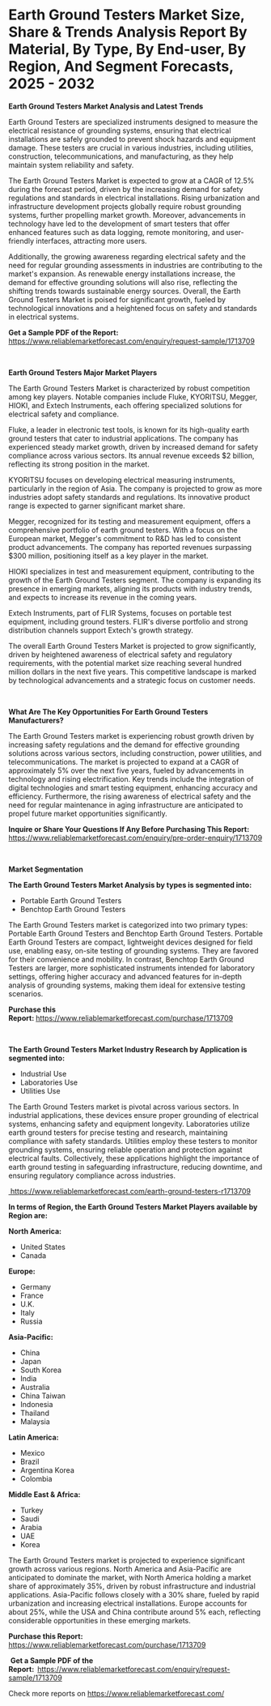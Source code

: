 <p><h1>Earth Ground Testers Market Size, Share & Trends Analysis Report By Material, By Type, By End-user, By Region, And Segment Forecasts, 2025 - 2032</h1></p><p><strong>Earth Ground Testers Market Analysis and Latest Trends</strong></p>
<p><p>Earth Ground Testers are specialized instruments designed to measure the electrical resistance of grounding systems, ensuring that electrical installations are safely grounded to prevent shock hazards and equipment damage. These testers are crucial in various industries, including utilities, construction, telecommunications, and manufacturing, as they help maintain system reliability and safety.</p><p>The Earth Ground Testers Market is expected to grow at a CAGR of 12.5% during the forecast period, driven by the increasing demand for safety regulations and standards in electrical installations. Rising urbanization and infrastructure development projects globally require robust grounding systems, further propelling market growth. Moreover, advancements in technology have led to the development of smart testers that offer enhanced features such as data logging, remote monitoring, and user-friendly interfaces, attracting more users.</p><p>Additionally, the growing awareness regarding electrical safety and the need for regular grounding assessments in industries are contributing to the market's expansion. As renewable energy installations increase, the demand for effective grounding solutions will also rise, reflecting the shifting trends towards sustainable energy sources. Overall, the Earth Ground Testers Market is poised for significant growth, fueled by technological innovations and a heightened focus on safety and standards in electrical systems.</p></p>
<p><strong>Get a Sample PDF of the Report:&nbsp;</strong> <a href="https://www.reliablemarketforecast.com/enquiry/request-sample/1713709?utm_campaign=2307&utm_medium=2&utm_source=Github&utm_content=ia&utm_term=09042025&utm_id=earth-ground-testers">https://www.reliablemarketforecast.com/enquiry/request-sample/1713709</a></p>
<p>&nbsp;</p>
<p><strong>Earth Ground Testers Major Market Players</strong></p>
<p><p>The Earth Ground Testers Market is characterized by robust competition among key players. Notable companies include Fluke, KYORITSU, Megger, HIOKI, and Extech Instruments, each offering specialized solutions for electrical safety and compliance.</p><p>Fluke, a leader in electronic test tools, is known for its high-quality earth ground testers that cater to industrial applications. The company has experienced steady market growth, driven by increased demand for safety compliance across various sectors. Its annual revenue exceeds $2 billion, reflecting its strong position in the market.</p><p>KYORITSU focuses on developing electrical measuring instruments, particularly in the region of Asia. The company is projected to grow as more industries adopt safety standards and regulations. Its innovative product range is expected to garner significant market share.</p><p>Megger, recognized for its testing and measurement equipment, offers a comprehensive portfolio of earth ground testers. With a focus on the European market, Megger's commitment to R&D has led to consistent product advancements. The company has reported revenues surpassing $300 million, positioning itself as a key player in the market.</p><p>HIOKI specializes in test and measurement equipment, contributing to the growth of the Earth Ground Testers segment. The company is expanding its presence in emerging markets, aligning its products with industry trends, and expects to increase its revenue in the coming years.</p><p>Extech Instruments, part of FLIR Systems, focuses on portable test equipment, including ground testers. FLIR's diverse portfolio and strong distribution channels support Extech's growth strategy. </p><p>The overall Earth Ground Testers Market is projected to grow significantly, driven by heightened awareness of electrical safety and regulatory requirements, with the potential market size reaching several hundred million dollars in the next five years. This competitive landscape is marked by technological advancements and a strategic focus on customer needs.</p></p>
<p>&nbsp;</p>
<p><strong>What Are The Key Opportunities For Earth Ground Testers Manufacturers?</strong></p>
<p><p>The Earth Ground Testers market is experiencing robust growth driven by increasing safety regulations and the demand for effective grounding solutions across various sectors, including construction, power utilities, and telecommunications. The market is projected to expand at a CAGR of approximately 5% over the next five years, fueled by advancements in technology and rising electrification. Key trends include the integration of digital technologies and smart testing equipment, enhancing accuracy and efficiency. Furthermore, the rising awareness of electrical safety and the need for regular maintenance in aging infrastructure are anticipated to propel future market opportunities significantly.</p></p>
<p><strong>Inquire or Share Your Questions If Any Before Purchasing This Report:</strong> <a href="https://www.reliablemarketforecast.com/enquiry/pre-order-enquiry/1713709?utm_campaign=2307&utm_medium=2&utm_source=Github&utm_content=ia&utm_term=09042025&utm_id=earth-ground-testers">https://www.reliablemarketforecast.com/enquiry/pre-order-enquiry/1713709</a></p>
<p>&nbsp;</p>
<p><strong>Market Segmentation</strong></p>
<p><strong>The Earth Ground Testers Market Analysis by types is segmented into:</strong></p>
<p><ul><li>Portable Earth Ground Testers</li><li>Benchtop Earth Ground Testers</li></ul></p>
<p><p>The Earth Ground Testers market is categorized into two primary types: Portable Earth Ground Testers and Benchtop Earth Ground Testers. Portable Earth Ground Testers are compact, lightweight devices designed for field use, enabling easy, on-site testing of grounding systems. They are favored for their convenience and mobility. In contrast, Benchtop Earth Ground Testers are larger, more sophisticated instruments intended for laboratory settings, offering higher accuracy and advanced features for in-depth analysis of grounding systems, making them ideal for extensive testing scenarios.</p></p>
<p><strong>Purchase this Report:&nbsp;</strong><a href="https://www.reliablemarketforecast.com/purchase/1713709?utm_campaign=2307&utm_medium=2&utm_source=Github&utm_content=ia&utm_term=09042025&utm_id=earth-ground-testers">https://www.reliablemarketforecast.com/purchase/1713709</a></p>
<p>&nbsp;</p>
<p><strong>The Earth Ground Testers Market Industry Research by Application is segmented into:</strong></p>
<p><ul><li>Industrial Use</li><li>Laboratories Use</li><li>Utilities Use</li></ul></p>
<p><p>The Earth Ground Testers market is pivotal across various sectors. In industrial applications, these devices ensure proper grounding of electrical systems, enhancing safety and equipment longevity. Laboratories utilize earth ground testers for precise testing and research, maintaining compliance with safety standards. Utilities employ these testers to monitor grounding systems, ensuring reliable operation and protection against electrical faults. Collectively, these applications highlight the importance of earth ground testing in safeguarding infrastructure, reducing downtime, and ensuring regulatory compliance across industries.</p></p>
<p><a href="https://www.reliablemarketforecast.com/earth-ground-testers-r1713709?utm_campaign=2307&utm_medium=2&utm_source=Github&utm_content=ia&utm_term=09042025&utm_id=earth-ground-testers">&nbsp;https://www.reliablemarketforecast.com/earth-ground-testers-r1713709</a></p>
<p><strong>In terms of Region, the Earth Ground Testers Market Players available by Region are:</strong></p>
<p>
    <p> <strong> North America: </strong>
        <ul>
            <li>United States</li>
            <li>Canada</li>
        </ul>
        </p> 
    <p> <strong> Europe: </strong>
        <ul>
            <li>Germany</li>
            <li>France</li>
            <li>U.K.</li>
            <li>Italy</li>
            <li>Russia</li>
        </ul>
        </p> 
    <p> <strong> Asia-Pacific: </strong>
        <ul>
            <li>China</li>
            <li>Japan</li>
            <li>South Korea</li>
            <li>India</li>
            <li>Australia</li>
            <li>China Taiwan</li>
            <li>Indonesia</li>
            <li>Thailand</li>
            <li>Malaysia</li>
        </ul>
        </p> 
    <p> <strong> Latin America: </strong>
        <ul>
            <li>Mexico</li>
            <li>Brazil</li>
            <li>Argentina Korea</li>
            <li>Colombia</li>
        </ul>
        </p> 
    <p> <strong> Middle East & Africa: </strong>
        <ul>
            <li>Turkey</li>
            <li>Saudi</li>
            <li>Arabia</li>
            <li>UAE</li>
            <li>Korea</li>
        </ul>
    </p>
    </p>
<p><p>The Earth Ground Testers market is projected to experience significant growth across various regions. North America and Asia-Pacific are anticipated to dominate the market, with North America holding a market share of approximately 35%, driven by robust infrastructure and industrial applications. Asia-Pacific follows closely with a 30% share, fueled by rapid urbanization and increasing electrical installations. Europe accounts for about 25%, while the USA and China contribute around 5% each, reflecting considerable opportunities in these emerging markets.</p></p>
<p><strong>Purchase this Report: </strong><a href="https://www.reliablemarketforecast.com/purchase/1713709?utm_campaign=2307&utm_medium=2&utm_source=Github&utm_content=ia&utm_term=09042025&utm_id=earth-ground-testers">https://www.reliablemarketforecast.com/purchase/1713709</a></p>
<p>&nbsp;<strong>Get a Sample PDF of the Report:&nbsp;&nbsp;</strong><a href="https://www.reliablemarketforecast.com/enquiry/request-sample/1713709?utm_campaign=2307&utm_medium=2&utm_source=Github&utm_content=ia&utm_term=09042025&utm_id=earth-ground-testers">https://www.reliablemarketforecast.com/enquiry/request-sample/1713709</a></p>
<p><strong></strong></p>
<p>Check more reports on <a href="https://www.reliablemarketforecast.com/?utm_campaign=2307&utm_medium=2&utm_source=Github&utm_content=ia&utm_term=09042025&utm_id=earth-ground-testers">https://www.reliablemarketforecast.com/</a></p>